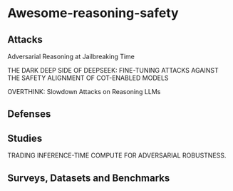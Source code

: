 # Awesome-reasoning-safety
## Attacks
Adversarial Reasoning at Jailbreaking Time

THE DARK DEEP SIDE OF DEEPSEEK: FINE-TUNING ATTACKS AGAINST THE SAFETY ALIGNMENT OF COT-ENABLED MODELS

OVERTHINK: Slowdown Attacks on Reasoning LLMs

## Defenses
## Studies
TRADING INFERENCE-TIME COMPUTE FOR ADVERSARIAL ROBUSTNESS.
## Surveys, Datasets and Benchmarks
